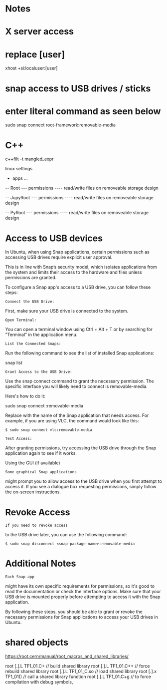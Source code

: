 # Notes

# X server access
# replace [user]
xhost +si:localuser:[user]

# snap access to USB drives / sticks
# enter literal command as seen below
sudo snap connect root-framework:removable-media

# C++ 
c++filt -t mangled_expr

linux settings
- apps ...

-- Root
--- permissions
---- read/write files on removeable storage design

-- JupyRoot
--- permissions
---- read/write files on removeable storage design

-- PyRoot
--- permissions
---- read/write files on removeable storage design

# Access to USB devices
In Ubuntu,
when using Snap applications,
certain permissions
such as accessing USB drives
require explicit user approval.

This is in line with Snap’s security model,
which isolates applications from the system
and limits their access to the hardware
and files unless permissions are granted.

To configure a Snap app's access to a USB drive,
you can follow these steps:

    Connect the USB Drive:
First, make sure your USB drive is connected to the system.

    Open Terminal:
You can open a terminal window using Ctrl + Alt + T
or by searching for "Terminal" in the application menu.

    List the Connected Snaps:
Run the following command
to see the list of installed Snap applications:

snap list

	Grant Access to the USB Drive:
Use the snap connect command
to grant the necessary permission.
The specific interface you will likely need to connect
is removable-media.

Here's how to do it:

sudo snap connect <snap-package-name>:removable-media

Replace <snap-package-name>
with the name of the Snap application
that needs access.
For example, if you are using VLC,
the command would look like this:

	$ sudo snap connect vlc:removable-media

    Test Access:
After granting permissions,
try accessing the USB drive
through the Snap application again
to see if it works.

Using the GUI (if available)

	Some graphical Snap applications
might prompt you to allow access to the USB drive
when you first attempt to access it.
If you see a dialogue box
requesting permissions,
simply follow the on-screen instructions.

Revoke Access
=============
	If you need to revoke access
to the USB drive later,
you can use the following command:

	$ sudo snap disconnect <snap-package-name>:removable-media

Additional Notes
================
    Each Snap app
might have its own specific requirements
for permissions,
so it's good to read the documentation
or check the interface options.
    Make sure that your USB drive
is mounted properly
before attempting to access it
with the Snap application.

By following these steps,
you should be able
to grant or revoke the necessary permissions
for Snap applications
to access your USB drives in Ubuntu.

# shared objects
https://root.cern/manual/root_macros_and_shared_libraries/

root [.].L TF1_01.C+      // build shared library
root [.].L TF1_01.C++    // force rebuild shared library
root [.].L TF1_01_C.so  // load shared library
root [.].x TF1_01()    // call a shared library function
root [.].L TF1_01.C+g // to force compilation with debug symbols,
